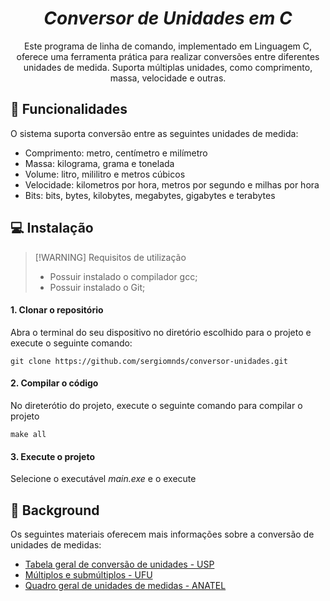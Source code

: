 <h1 align="center"><i>Conversor de Unidades em C</i></h1>

<p align="center">Este programa de linha de comando, implementado em Linguagem C, oferece uma ferramenta prática para realizar 
conversões entre diferentes unidades de medida. Suporta múltiplas unidades, como comprimento, massa, velocidade e outras.</p>



## 🔧 Funcionalidades

O sistema suporta conversão entre as seguintes unidades de medida:

- Comprimento: metro, centímetro e milímetro
- Massa: kilograma, grama e tonelada
- Volume: litro, mililitro e metros cúbicos
- Velocidade: kilometros por hora, metros por segundo e milhas por hora
- Bits: bits, bytes, kilobytes, megabytes, gigabytes e terabytes


## 💻 Instalação

> [!WARNING] Requisitos de utilização
> - Possuir instalado o compilador gcc;
> - Possuir instalado o Git;

#### 1. Clonar o repositório
Abra o terminal do seu dispositivo no diretório escolhido para o projeto e execute o seguinte comando:
```
git clone https://github.com/sergiomnds/conversor-unidades.git
```

#### 2. Compilar o código
No direterótio do projeto, execute o seguinte comando para compilar o projeto
```
make all
```

#### 3. Execute o projeto
Selecione o executável *main.exe* e o execute 


## 📖 Background

Os seguintes materiais oferecem mais informações sobre a conversão de unidades de medidas:

- [Tabela geral de conversão de unidades - USP](https://edisciplinas.usp.br/pluginfile.php/5663947/mod_resource/content/0/Tabelas_Convers%C3%A3o%20de%20%20Unidades.pdf)
- [Múltiplos e submúltiplos - UFU](https://www.facom.ufu.br/~albertini/madeleine/images/7/7c/Aula_2_algarismos.pdf)
- [Quadro geral de unidades de medidas - ANATEL](https://www.bing.com/ck/a?!&&p=afd5b3ac3f639fded2121add707680c8225efe200bfac3172f49fcb78e577615JmltdHM9MTczNDEzNDQwMA&ptn=3&ver=2&hsh=4&fclid=39ce2311-0056-6a10-3dd1-37e6013d6bb6&psq=multiplos+e+submultiplos+filetype%3apdf&u=a1aHR0cHM6Ly93d3cuZ292LmJyL2lubWV0cm8vcHQtYnIvY2VudHJhaXMtZGUtY29udGV1ZG8vcHVibGljYWNvZXMvZG9jdW1lbnRvcy10ZWNuaWNvcy1lbS1tZXRyb2xvZ2lhL3F1YWRyby1nZXJhbC1kZS11bmlkYWRlcy1kZS1tZWRpZGEtbm8tYnJhc2lsLnBkZi8lNDAlNDBkb3dubG9hZC9maWxlL1F1YWRybyUyMEdlcmFsJTIwZGUlMjBVbmlkYWRlcyUyMGRlJTIwTWVkaWRhJTIwbm8lMjBCcmFzaWwucGRm&ntb=1)

